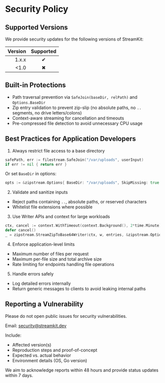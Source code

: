 # Security Policy

## Supported Versions

We provide security updates for the following versions of StreamKit:

| Version | Supported |
|--------:|:---------:|
|   1.x.x |     ✔     |
|    <1.0 |     ✖     |

## Built-in Protections

- Path traversal prevention via `SafeJoin(baseDir, relPath)` and `Options.BaseDir`
- Zip entry validation to prevent zip-slip (no absolute paths, no `..` segments, no drive letters/colons)
- Context-aware streaming for cancellation and timeouts
- Pre-compressed file detection to avoid unnecessary CPU usage

## Best Practices for Application Developers

1. Always restrict file access to a base directory

```go
safePath, err := filestream.SafeJoin("/var/uploads", userInput)
if err != nil { return err }
```

Or set `BaseDir` in options:

```go
opts := &zipstream.Options{ BaseDir: "/var/uploads", SkipMissing: true }
```

2. Validate and sanitize inputs
- Reject paths containing `..`, absolute paths, or reserved characters
- Whitelist file extensions where possible

3. Use Writer APIs and context for large workloads

```go
ctx, cancel := context.WithTimeout(context.Background(), 2*time.Minute)
defer cancel()
_ = zipstream.StreamZipToBase64Writer(ctx, w, entries, &zipstream.Options{})
```

4. Enforce application-level limits
- Maximum number of files per request
- Maximum per-file size and total archive size
- Rate limiting for endpoints handling file operations

5. Handle errors safely
- Log detailed errors internally
- Return generic messages to clients to avoid leaking internal paths

## Reporting a Vulnerability

Please do not open public issues for security vulnerabilities.

Email: security@streamkit.dev

Include:
- Affected version(s)
- Reproduction steps and proof-of-concept
- Expected vs. actual behavior
- Environment details (OS, Go version)

We aim to acknowledge reports within 48 hours and provide status updates within 7 days.
